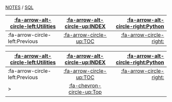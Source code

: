 <nav id="top">

[NOTES](../Index.md) / [SQL](Index.md)

| [:fa-arrow-alt-circle-left:Utilities](../Utilities/Index.md) | [:fa-arrow-alt-circle-up:INDEX](../Index.md) | [:fa-arrow-alt-circle-right:Python](../Python/Index.md) |
| ------------------------------------------------------------ | :------------------------------------------: | ------------------------------------------------------: |
| :fa-arrow-circle-left:Previous                               | [:fa-arrow-circle-up:TOC](Index.md)          | [:fa-arrow-circle-right:](.md)                          |

</nav>

<nav id="bottom">

| [:fa-arrow-alt-circle-left:Utilities](../Utilities/Index.md) | [:fa-arrow-alt-circle-up:INDEX](../Index.md) | [:fa-arrow-alt-circle-right:Python](../Python/Index.md) |
| ------------------------------------------------------------ | :------------------------------------------: | ------------------------------------------------------: |
| :fa-arrow-circle-left:Previous                               | [:fa-arrow-circle-up:TOC](Index.md)          | [:fa-arrow-circle-right:](.md)                          |
| >                                                            | [:fa-chevron-circle-up:Top](#top)            |                                                         |

</nav>